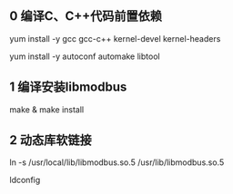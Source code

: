 ## 0 编译C、C++代码前置依赖

yum install -y  gcc gcc-c++  kernel-devel kernel-headers

yum install -y autoconf automake libtool

## 1 编译安装libmodbus

make & make install

## 2 动态库软链接

ln -s /usr/local/lib/libmodbus.so.5  /usr/lib/libmodbus.so.5

ldconfig